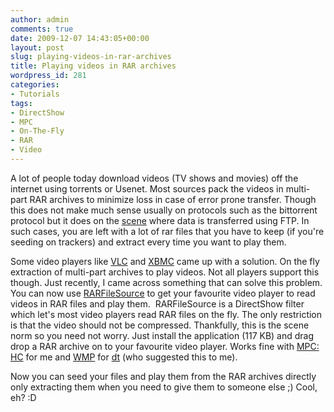 ```yaml
---
author: admin
comments: true
date: 2009-12-07 14:43:05+00:00
layout: post
slug: playing-videos-in-rar-archives
title: Playing videos in RAR archives
wordpress_id: 281
categories:
- Tutorials
tags:
- DirectShow
- MPC
- On-The-Fly
- RAR
- Video
---
```


A lot of people today download videos (TV shows and movies) off the internet using torrents or Usenet. Most sources pack the videos in multi-part RAR archives to minimize loss in case of error prone transfer. Though this does not make much sense usually on protocols such as the bittorrent protocol but it does on the [scene](http://en.wikipedia.org/wiki/Warez_scene) where data is transferred using FTP. In such cases, you are left with a lot of rar files that you have to keep (if you're seeding on trackers) and extract every time you want to play them.

Some video players like [VLC](http://www.videolan.org/vlc/) and [XBMC](http://xbmc.org/) came up with a solution. On the fly extraction of multi-part archives to play videos. Not all players support this though. Just recently, I came across something that can solve this problem. You can now use [RARFileSource](http://www.v12pwr.com/RARFileSource/) to get your favourite video player to read videos in RAR files and play them.  RARFileSource is a DirectShow filter which let's most video players read RAR files on the fly. The only restriction is that the video should not be compressed. Thankfully, this is the scene norm so you need not worry. Just install the application (117 KB) and drag drop a RAR archive on to your favourite video player. Works fine with [MPC: HC](http://mpc-hc.sourceforge.net/) for me and [WMP](http://www.microsoft.com/windows/windowsmedia/player/) for [dt](http://blog.thedt.net) (who suggested this to me).

Now you can seed your files and play them from the RAR archives directly only extracting them when you need to give them to someone else ;) Cool, eh? :D
